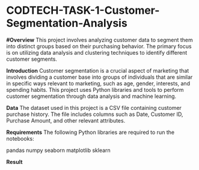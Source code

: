 # CODTECH-TASK-1-Customer-Segmentation-Analysis

**#Overview**
This project involves analyzing customer data to segment them into distinct groups based on their purchasing behavior. The primary focus is on utilizing data analysis and clustering techniques to identify different customer segments.

**Introduction**
Customer segmentation is a crucial aspect of marketing that involves dividing a customer base into groups of individuals that are similar in specific ways relevant to marketing, such as age, gender, interests, and spending habits. This project uses Python libraries and tools to perform customer segmentation through data analysis and machine learning.

**Data**
The dataset used in this project is a CSV file containing customer purchase history. The file includes columns such as Date, Customer ID, Purchase Amount, and other relevant attributes.

**Requirements**
The following Python libraries are required to run the notebooks:

pandas
numpy
seaborn
matplotlib
sklearn

**Result**
